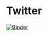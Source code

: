 # Twitter

[![Binder](https://m[![Binder](https://mybinder.org/badge_logo.svg)](https://mybinder.org/v2/gh/sekmani/Twitter/main?filepath=FinalTwitterProject.ipynb)ybinder.org/badge_logo.svg)](https://mybinder.org/v2/gh/sekmani/Twitter/main?filepath=FinalTwitterProject.ipynb)
